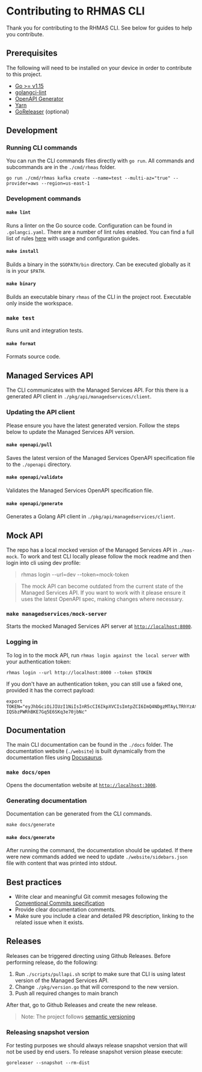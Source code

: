 # Contributing to RHMAS CLI

Thank you for contributing to the RHMAS CLI. See below for guides to help you contribute.

## Prerequisites

The following will need to be installed on your device in order to contribute to this project.

- [Go >= v1.15](https://golang.org/dl)
- [golangci-lint](https://golangci-lint.run)
- [OpenAPI Generator](https://openapi-generator.tech/)
- [Yarn](https://classic.yarnpkg.com)
- [GoReleaser](https://goreleaser.com/) (optional)

## Development

### Running CLI commands

You can run the CLI commands files directly with `go run`. All commands and subcommands are in the `./cmd/rhmas` folder.

```shell
go run ./cmd/rhmas kafka create --name=test --multi-az="true" --provider=aws --region=us-east-1
```

### Development commands

#### `make lint`

Runs a linter on the Go source code. Configuration can be found in `.golangci.yaml`.
There are a number of lint rules enabled. You can find a full list of rules [here](https://golangci-lint.run/usage/linters/) with usage and configuration guides.

#### `make install`

Builds a binary in the `$GOPATH/bin` directory. Can be executed globally as it is in your `$PATH`.

#### `make binary`

Builds an executable binary `rhmas` of the CLI in the project root. Executable only inside the workspace.

### `make test`

Runs unit and integration tests.

#### `make format`

Formats source code.

## Managed Services API

The CLI communicates with the Managed Services API. For this there is a generated API client in `./pkg/api/managedservices/client`. 

### Updating the API client

Please ensure you have the latest generated version. Follow the steps below to update the Managed Services API version.

#### `make openapi/pull`

Saves the latest version of the Managed Services OpenAPI specification file to the `./openapi` directory.

#### `make openapi/validate`

Validates the Managed Services OpenAPI specification file.

#### `make openapi/generate`

Generates a Golang API client in `./pkg/api/managedservices/client`.

## Mock API

The repo has a local mocked version of the Managed Services API in `./mas-mock`.
To work and test CLI locally please follow the mock readme and then login into cli using dev profile:

> rhmas login --url=dev --token=mock-token


> The mock API can become outdated from the current state of the Managed Services API. If you want to work with it please ensure it uses the latest OpenAPI spec, making changes where necessary.

### `make managedservices/mock-server`

Starts the mocked Managed Services API server at [`http://localhost:8000`](http://localhost:8000).

### Logging in

To log in to the mock API, run `rhmas login against the local server` with your authentication token:

```shell
rhmas login --url http://localhost:8000 --token $TOKEN
```

If you don't have an authentication token, you can still use a faked one, provided it has the correct payload:

```shell
export TOKEN="eyJhbGciOiJIUzI1NiIsInR5cCI6IkpXVCIsImtpZCI6ImQ4NDgzMTAyLTRhYzAtNDQ0Mi1hZjMwLTAwYWExMDdjZDc5MCJ9.eyJpYXQiOjE2MDQ1OTAzNDAsImp0aSI6ImNjZjg1MmM5LWI5YWEtNDE3Ny1hYmU0LWZkYWU0NmZmNmIxMSIsImlzcyI6Imh0dHA6Ly9sb2NhbGhvc3Q6ODA4MCIsImF1ZCI6Imh0dHA6Ly9sb2NhbGhvc3Q6ODA4MCIsInN1YiI6ImY6LTMzMGVkMmRiLWEwMWUtNDI2OC04ZTkzLTE5ZjhmOGM2YTUxYzpkZXZlbG9wZXIiLCJ0eXAiOiJPZmZsaW5lIiwiYXpwIjoiYXBpLXNlcnZpY2VzIiwibm9uY2UiOiI5OTBjOTI1NS0xNTI3LTRiMTItOTM5OS02YWM2ZGZkMDJmZWQiLCJzZXNzaW9uX3N0YXRlIjoiYTY4Y2U1ZjktZTBiNi00MTc0LTg1YWItMDdmNzBkOGYxZmU2Iiwic2NvcGUiOiJvcGVuaWQgb2ZmbGluZV9hY2Nlc3MifQ.WTfFifDGnPkJX-IQSbzPWRhBKE7Gq5E6SKq3e70jbNc"
```

## Documentation

The main CLI documentation can be found in the `./docs` folder.
The documentation website (`./website`) is built dynamically from the documentation files using [Docusaurus](https://docusaurus.io/).

### `make docs/open`

Opens the documentation website at [`http://localhost:3000`](http://localhost:3000).

### Generating documentation

Documentation can be generated from the CLI commands.

```shell
make docs/generate
```

#### `make docs/generate`

After running the command, the documentation should be updated. If there were new commands added we need to update `./website/sidebars.json` file
with content that was printed into stdout.

## Best practices

- Write clear and meaningful Git commit mesages following the [Conventional Commits specification](https://www.conventionalcommits.org)
- Provide clear documentation comments.
- Make sure you include a clear and detailed PR description, linking to the related issue when it exists.

## Releases

Releases can be triggered directing using Github Releases. 
Before performing release, do the following:

1. Run `./scripts/pullapi.sh` script to make sure that CLI is using latest version of the Managed Services API.
2. Change `./pkg/version.go` that will correspond to the new version.
3. Push all required changes to main branch

After that, go to Github Releases and create the new release.

> Note: The project follows [semantic versioning](https://semver.org/)

### Releasing snapshot version

For testing purposes we should always release snapshot version that will not be used by end users.
To release snapshot version please execute:

```shell
goreleaser --snapshot --rm-dist
```
